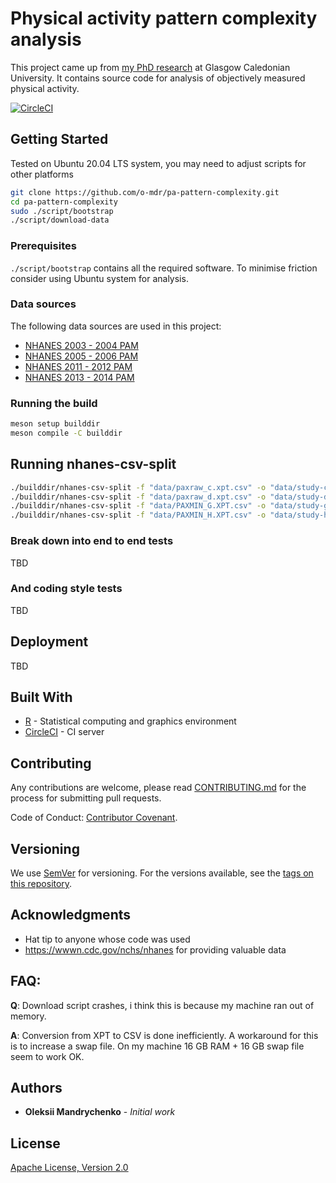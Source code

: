 # Physical activity pattern complexity analysis

This project came up from [my PhD research](<doc/OM PhD thesis.pdf>) at Glasgow Caledonian University. It contains source code for analysis of objectively measured physical activity.

[![CircleCI](https://circleci.com/gh/o-mdr/pa-pattern-complexity/tree/master.svg?style=svg)](https://circleci.com/gh/o-mdr/pa-pattern-complexity/tree/master)

## Getting Started

Tested on Ubuntu 20.04 LTS system, you may need to adjust scripts for other platforms
```bash
git clone https://github.com/o-mdr/pa-pattern-complexity.git
cd pa-pattern-complexity
sudo ./script/bootstrap
./script/download-data
```

### Prerequisites

`./script/bootstrap` contains all the required software. To minimise friction consider using Ubuntu system for analysis.

### Data sources
The following data sources are used in this project:
- [NHANES 2003 - 2004 PAM](https://wwwn.cdc.gov/nchs/nhanes/search/datapage.aspx?Component=Examination&CycleBeginYear=2003)
- [NHANES 2005 - 2006 PAM](https://wwwn.cdc.gov/nchs/nhanes/search/datapage.aspx?Component=Examination&CycleBeginYear=2005)
- [NHANES 2011 - 2012 PAM](https://wwwn.cdc.gov/nchs/nhanes/search/datapage.aspx?Component=Examination&CycleBeginYear=2011)
- [NHANES 2013 - 2014 PAM](https://wwwn.cdc.gov/nchs/nhanes/search/datapage.aspx?Component=Examination&CycleBeginYear=2013)

### Running the build

```bash
meson setup builddir
meson compile -C builddir
```

## Running nhanes-csv-split

```bash
./builddir/nhanes-csv-split -f "data/paxraw_c.xpt.csv" -o "data/study-c"
./builddir/nhanes-csv-split -f "data/paxraw_d.xpt.csv" -o "data/study-d"
./builddir/nhanes-csv-split -f "data/PAXMIN_G.XPT.csv" -o "data/study-g"
./builddir/nhanes-csv-split -f "data/PAXMIN_H.XPT.csv" -o "data/study-h"
```

### Break down into end to end tests

TBD

### And coding style tests

TBD

## Deployment

TBD

## Built With

- [R](https://cran.r-project.org/) - Statistical computing and graphics environment
- [CircleCI](https://app.circleci.com/pipelines/github/o-mdr/pa-pattern-complexity) - CI server

## Contributing

Any contributions are welcome, please read [CONTRIBUTING.md](.github/CONTRIBUTING.md) for the process for submitting pull requests.

Code of Conduct: [Contributor Covenant](.github/CODE_OF_CONDUCT.md).

## Versioning

We use [SemVer](http://semver.org/) for versioning. For the versions available, see the [tags on this repository](https://github.com/your/project/tags).

## Acknowledgments

* Hat tip to anyone whose code was used
* https://wwwn.cdc.gov/nchs/nhanes for providing valuable data


## FAQ:
**Q**: Download script crashes, i think this is because my machine ran out of memory.

**A**: Conversion from XPT to CSV is done inefficiently. A workaround for this is to increase a swap file. On my machine 16 GB RAM + 16 GB swap file seem to work OK.

## Authors

* **Oleksii Mandrychenko** - *Initial work*

## License

[Apache License, Version 2.0](LICENSE)


